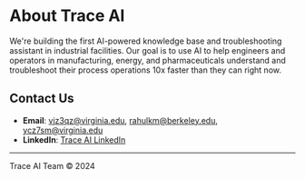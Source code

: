 # About Trace AI

We're building the first AI-powered knowledge base and troubleshooting assistant in industrial facilities. Our goal is to use AI to help engineers and operators in manufacturing, energy, and pharmaceuticals understand and troubleshoot their process operations 10x faster than they can right now. 

## Contact Us

- **Email**: vjz3qz@virginia.edu, rahulkm@berkeley.edu, ycz7sm@virginia.edu
- **LinkedIn**: [Trace AI LinkedIn](https://www.linkedin.com/company/trace-ai-co)

---

Trace AI Team © 2024


<!--

**Here are some ideas to get you started:**

- **Email**: contact@trace.ai

🙋‍♀️ A short introduction - what is your organization all about?
🌈 Contribution guidelines - how can the community get involved?
👩‍💻 Useful resources - where can the community find your docs? Is there anything else the community should know?
🍿 Fun facts - what does your team eat for breakfast?
🧙 Remember, you can do mighty things with the power of [Markdown](https://docs.github.com/github/writing-on-github/getting-started-with-writing-and-formatting-on-github/basic-writing-and-formatting-syntax)
-->

